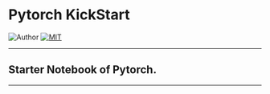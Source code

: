 # Pytorch KickStart
![Author](https://img.shields.io/badge/author-AIFahim-orange)
[![MIT](https://img.shields.io/badge/license-MIT-5eba00.svg)](https://github.com/AIFahim/Pytorch-KickStart/blob/main/LICENSE)

<hr>

## Starter Notebook of Pytorch. 

<hr>
